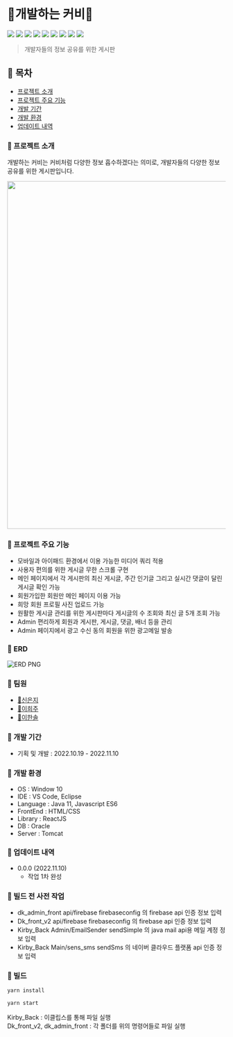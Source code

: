 # :cake:개발하는 커비:cake:
<img src="https://img.shields.io/badge/Javascript-F7DF1E?style=flat-square&logo=Javascript&logoColor=white"/> <img src="https://img.shields.io/badge/React-61DAFB?style=flat-square&logo=React&logoColor=white"/> <img src="https://img.shields.io/badge/HTML5-E34F26?style=flat-square&logo=HTML5&logoColor=white"/> <img src="https://img.shields.io/badge/Sass-CC6699?style=flat-square&logo=Sass&logoColor=white"/> <img src="https://img.shields.io/badge/Apache Tomcat-F8DC75?style=flat-square&logo=Apache Tomcat&logoColor=white"/> <img src="https://img.shields.io/badge/Oracle-F80000?style=flat-square&logo=Oracle&logoColor=white"/> <img src="https://img.shields.io/badge/Firebase-FFCA28?style=flat-square&logo=firebase&logoColor=white"/> <img src="https://img.shields.io/badge/Visual Studio Code-007ACC?style=flat-square&logo=Visual Studio Code&logoColor=white"/> <img src="https://img.shields.io/badge/Eclipse IDE-2C2255?style=flat-square&logo=Eclipse IDE&logoColor=white"/> 

> 개발자들의 정보 공유를 위한 게시판  



## :cherries: 목차

- [프로젝트 소개](#프로젝트-소개)
- [프로젝트 주요 기능](#프로젝트-주요-기능)
- [개발 기간](#개발-기간)
- [개발 환경](#개발-환경)
- [업데이트 내역](#업데이트-내역)

### :cherries: 프로젝트 소개
개발하는 커비는 커비처럼 다양한 정보 흡수하겠다는 의미로,
개발자들의 다양한 정보 공유를 위한 게시판입니다.  

<img src="https://s3.us-west-2.amazonaws.com/secure.notion-static.com/fadbc7dd-0225-4b49-aef6-cf833c99e150/semiproject.png?X-Amz-Algorithm=AWS4-HMAC-SHA256&X-Amz-Content-Sha256=UNSIGNED-PAYLOAD&X-Amz-Credential=AKIAT73L2G45EIPT3X45%2F20230124%2Fus-west-2%2Fs3%2Faws4_request&X-Amz-Date=20230124T130051Z&X-Amz-Expires=86400&X-Amz-Signature=1d34e071406434cfba6d78734b9be7534d826d8a46d91c0f02e8e5e748928854&X-Amz-SignedHeaders=host&response-content-disposition=filename%3D%22semiproject.png%22&x-id=GetObject" width="800"/>

### :cherries: 프로젝트 주요 기능
- 모바일과 아이패드 환경에서 이용 가능한 미디어 쿼리 적용
- 사용자 편의를 위한 게시글 무한 스크롤 구현
- 메인 페이지에서 각 게시판의 최신 게시글, 주간 인기글 그리고 실시간 댓글이 달린 게시글 확인 가능
- 회원가입한 회원만 메인 페이지 이용 가능
- 희망 회원 프로필 사진 업로드 가능
- 원활한 게시글 관리를 위한 게시판마다 게시글의 수 조회와 최신 글 5개 조회 가능
- Admin 편리하게 회원과 게시판, 게시글, 댓글, 배너 등을 관리
- Admin 페이지에서 광고 수신 동의 회원을 위한 광고메일 발송

### :cherries: ERD
![ERD PNG](https://user-images.githubusercontent.com/94952434/217445680-a941ab18-9eb2-4728-bb8f-5aa0cb4852d4.png)

### :cherries: 팀원
- [:rabbit2:신은지](https://github.com/eunjishinrabbit)
- [:dolphin:이희주](https://github.com/brownsally2)
- [:hatched_chick:이한솔](https://github.com/solsol529)

### :cherries: 개발 기간
- 기획 및 개발 : 2022.10.19 - 2022.11.10

### :cherries: 개발 환경
- OS : Window 10
- IDE : VS Code, Eclipse
- Language : Java 11, Javascript ES6
- FrontEnd : HTML/CSS
- Library : ReactJS
- DB : Oracle
- Server : Tomcat

### :cherries: 업데이트 내역
- 0.0.0 (2022.11.10)
  - 작업 1차 완성
  

### :cherries: 빌드 전 사전 작업
- dk_admin_front api/firebase firebaseconfig 의 firebase api 인증 정보 입력
- Dk_front_v2 api/firebase firebaseconfig 의 firebase api 인증 정보 입력
- Kirby_Back Admin/EmailSender sendSimple 의 java mail api용 메일 계정 정보 입력 
- Kirby_Back Main/sens_sms sendSms 의 네이버 클라우드 플랫폼 api 인증 정보 입력

### :cherries: 빌드

```sh
yarn install
```
```sh
yarn start
```
Kirby_Back : 이클립스를 통해 파일 실행  
Dk_front_v2, dk_admin_front : 각 폴더를 위의 명령어들로 파일 실행


